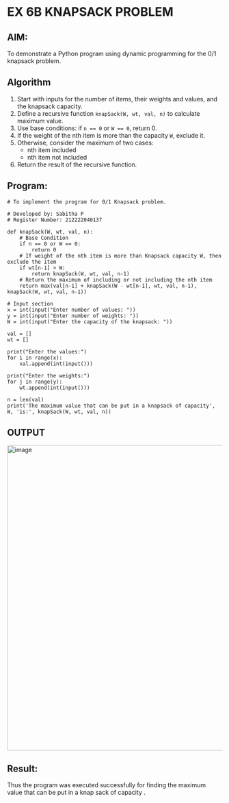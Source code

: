 # EX 6B KNAPSACK PROBLEM  


## AIM:  
To demonstrate a Python program using dynamic programming for the 0/1 knapsack problem.  

## Algorithm  
1. Start with inputs for the number of items, their weights and values, and the knapsack capacity.  
2. Define a recursive function `knapSack(W, wt, val, n)` to calculate maximum value.  
3. Use base conditions: if `n == 0` or `W == 0`, return 0.  
4. If the weight of the nth item is more than the capacity `W`, exclude it.  
5. Otherwise, consider the maximum of two cases:  
   - nth item included  
   - nth item not included  
6. Return the result of the recursive function.  

## Program:
```
# To implement the program for 0/1 Knapsack problem.

# Developed by: Sabitha P
# Register Number: 212222040137

def knapSack(W, wt, val, n):
    # Base Condition
    if n == 0 or W == 0:
        return 0
    # If weight of the nth item is more than Knapsack capacity W, then exclude the item
    if wt[n-1] > W:
        return knapSack(W, wt, val, n-1)
    # Return the maximum of including or not including the nth item
    return max(val[n-1] + knapSack(W - wt[n-1], wt, val, n-1), knapSack(W, wt, val, n-1))

# Input section
x = int(input("Enter number of values: "))
y = int(input("Enter number of weights: "))
W = int(input("Enter the capacity of the knapsack: "))

val = []
wt = []

print("Enter the values:")
for i in range(x):
    val.append(int(input()))

print("Enter the weights:")
for j in range(y):
    wt.append(int(input()))

n = len(val)
print('The maximum value that can be put in a knapsack of capacity', W, 'is:', knapSack(W, wt, val, n))
```

## OUTPUT
<img width="713" alt="image" src="https://github.com/user-attachments/assets/aeb8ff84-a51c-4156-a452-c6cdb8f682d0" />

## Result:
Thus the program was executed successfully for finding the maximum value that can be put in a knap sack of capacity .
